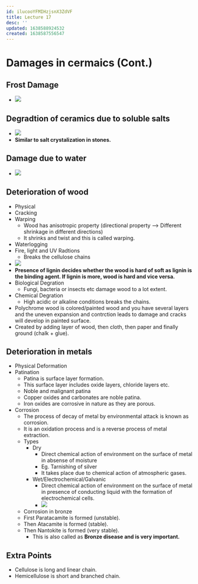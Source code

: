 ```yaml
---
id: ilucooYFMIHzjsnX3ZdVF
title: Lecture 17
desc: ''
updated: 1638588924532
created: 1638587556547
---
```


# Damages in cermaics (Cont.)

## Frost Damage
* ![](/assets/images/2021-12-04-08-44-49.png)

## Degradtion of ceramics due to soluble salts
* ![](/assets/images/2021-12-04-08-46-45.png)
* **Similar to salt crystalization in stones.**

## Damage due to water
* ![](/assets/images/2021-12-04-08-48-11.png)

## Deterioration of wood
* Physical
* Cracking
* Warping
    * Wood has anisotropic property (directional property --> Different shrinkage in different directions)
    * It shrinks and twist and this is called warping.
* Waterlogging
* Fire, light and UV Radtions
    * Breaks the cellulose chains
* ![](/assets/images/2021-12-04-08-50-08.png)
* **Presence of lignin decides whether the wood is hard of soft as lignin is the binding agent. If lignin is more, wood is hard and vice versa.**
* Biological Degration
    * Fungi, bacteria or insects etc damage wood to a lot extent.
* Chemical Degration
    * High acidic or alkaline conditions breaks the chains.
* Polychrome wood is colored/painted wood and you have several layers and the uneven expansion and contrction leads to damage and cracks will develop in painted surface.
* Created by adding layer of wood, then cloth, then paper and finally ground (chalk + glue).

## Deterioration in metals
* Physical Deformation
* Patination
    * Patina is surface layer formation.
    * This surface layer includes oxide layers, chloride layers etc.
    * Noble and malignant patina
    * Copper oxides and carbonates are noble patina.
    * Iron oxides are corrosive in nature as they are porous.
* Corrosion
    * The process of decay of metal by environmental attack is known as corrosion.
    * It is an oxidation process and is a reverse process of metal extraction.
    * Types
        * Dry
            * Direct chemical action of environment on the surface of metal in absense of moisture
            * Eg. Tarnishing of silver
            * It takes place due to chemical action of atmospheric gases. 
        * Wet/Electrochemical/Galvanic
            * Direct chemical action of environment on the surface of metal in presence of conducting liquid with the formation of electrochemical cells.
            * ![](/assets/images/2021-12-04-09-05-59.png)
    * Corrosion in bronze
    * First Paratacamite is formed (unstable).
    * Then Atacamite is formed (stable).
    * Then Nantokite is formed (very stable).
        * This is also called as **Bronze disease and is very important.**

## Extra Points
* Cellulose is long and linear chain.
* Hemicellulose is short and branched chain.